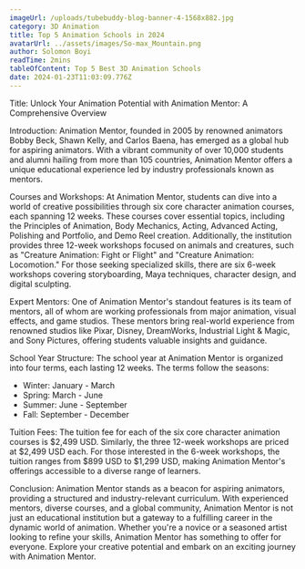 ```yaml
---
imageUrl: /uploads/tubebuddy-blog-banner-4-1568x882.jpg
category: 3D Animation
title: Top 5 Animation Schools in 2024
avatarUrl: ../assets/images/So-max_Mountain.png
author: Solomon Boyi
readTime: 2mins
tableOfContent: Top 5 Best 3D Animation Schools
date: 2024-01-23T11:03:09.776Z
---
```

Title: Unlock Your Animation Potential with Animation Mentor: A Comprehensive Overview

Introduction:
Animation Mentor, founded in 2005 by renowned animators Bobby Beck, Shawn Kelly, and Carlos Baena, has emerged as a global hub for aspiring animators. With a vibrant community of over 10,000 students and alumni hailing from more than 105 countries, Animation Mentor offers a unique educational experience led by industry professionals known as mentors.

Courses and Workshops:
At Animation Mentor, students can dive into a world of creative possibilities through six core character animation courses, each spanning 12 weeks. These courses cover essential topics, including the Principles of Animation, Body Mechanics, Acting, Advanced Acting, Polishing and Portfolio, and Demo Reel creation. Additionally, the institution provides three 12-week workshops focused on animals and creatures, such as "Creature Animation: Fight or Flight" and "Creature Animation: Locomotion." For those seeking specialized skills, there are six 6-week workshops covering storyboarding, Maya techniques, character design, and digital sculpting.

Expert Mentors:
One of Animation Mentor's standout features is its team of mentors, all of whom are working professionals from major animation, visual effects, and game studios. These mentors bring real-world experience from renowned studios like Pixar, Disney, DreamWorks, Industrial Light & Magic, and Sony Pictures, offering students valuable insights and guidance.

School Year Structure:
The school year at Animation Mentor is organized into four terms, each lasting 12 weeks. The terms follow the seasons:

* Winter: January - March
* Spring: March - June
* Summer: June - September
* Fall: September - December

Tuition Fees:
The tuition fee for each of the six core character animation courses is $2,499 USD. Similarly, the three 12-week workshops are priced at $2,499 USD each. For those interested in the 6-week workshops, the tuition ranges from $899 USD to $1,299 USD, making Animation Mentor's offerings accessible to a diverse range of learners.

Conclusion:
Animation Mentor stands as a beacon for aspiring animators, providing a structured and industry-relevant curriculum. With experienced mentors, diverse courses, and a global community, Animation Mentor is not just an educational institution but a gateway to a fulfilling career in the dynamic world of animation. Whether you're a novice or a seasoned artist looking to refine your skills, Animation Mentor has something to offer for everyone. Explore your creative potential and embark on an exciting journey with Animation Mentor.